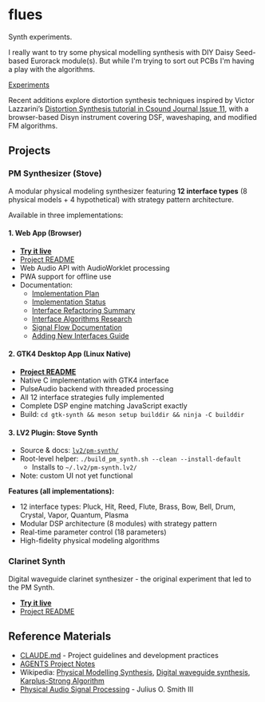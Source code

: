 # flues

Synth experiments. 

I really want to try some physical modelling synthesis with DIY Daisy Seed-based Eurorack module(s). But while I'm trying to sort out PCBs I'm having a play with the algorithms. 

[Experiments](https://danja.github.io/flues/)

Recent additions explore distortion synthesis techniques inspired by Victor Lazzarini’s [Distortion Synthesis tutorial in Csound Journal Issue 11](https://csoundjournal.com/issue11/distortionSynthesis.html), with a browser-based Disyn instrument covering DSF, waveshaping, and modified FM algorithms.

## Projects

### PM Synthesizer (Stove)
A modular physical modeling synthesizer featuring **12 interface types** (8 physical models + 4 hypothetical) with strategy pattern architecture.

Available in three implementations:

#### 1. Web App (Browser)
* **[Try it live](https://danja.github.io/flues/pm-synth/)**
* [Project README](experiments/pm-synth/README.md)
* Web Audio API with AudioWorklet processing
* PWA support for offline use
* Documentation:
  * [Implementation Plan](experiments/pm-synth/docs/PLAN.md)
  * [Implementation Status](experiments/pm-synth/docs/IMPLEMENTATION_STATUS.md)
  * [Interface Refactoring Summary](docs/interface-refactoring-summary.md)
  * [Interface Algorithms Research](docs/interface-algorithms-research.md)
  * [Signal Flow Documentation](docs/interface-signal-flow.md)
  * [Adding New Interfaces Guide](docs/adding-new-interface-guide.md)

#### 2. GTK4 Desktop App (Linux Native)
* **[Project README](gtk-synth/README.md)**
* Native C implementation with GTK4 interface
* PulseAudio backend with threaded processing
* All 12 interface strategies fully implemented
* Complete DSP engine matching JavaScript exactly
* Build: `cd gtk-synth && meson setup builddir && ninja -C builddir`

#### 3. LV2 Plugin: Stove Synth
* Source & docs: [`lv2/pm-synth/`](lv2/pm-synth)
* Root-level helper: `./build_pm_synth.sh --clean --install-default`
  - Installs to `~/.lv2/pm-synth.lv2/`
* Note: custom UI not yet functional

**Features (all implementations):**
- 12 interface types: Pluck, Hit, Reed, Flute, Brass, Bow, Bell, Drum, Crystal, Vapor, Quantum, Plasma
- Modular DSP architecture (8 modules) with strategy pattern
- Real-time parameter control (18 parameters)
- High-fidelity physical modeling algorithms

### Clarinet Synth
Digital waveguide clarinet synthesizer - the original experiment that led to the PM Synth.

* **[Try it live](https://danja.github.io/flues/clarinet-synth/)**
* [Project README](experiments/clarinet-synth/README.md)

## Reference Materials
* [CLAUDE.md](CLAUDE.md) - Project guidelines and development practices
* [AGENTS Project Notes](AGENTS.md)
* Wikipedia: [Physical Modelling Synthesis](https://en.wikipedia.org/wiki/Physical_modelling_synthesis), [Digital waveguide synthesis](https://en.wikipedia.org/wiki/Digital_waveguide_synthesis), [Karplus-Strong Algorithm](https://en.wikipedia.org/wiki/Karplus%E2%80%93Strong_string_synthesis)
* [Physical Audio Signal Processing](http://ccrma.stanford.edu/~jos/pasp/) - Julius O. Smith III

